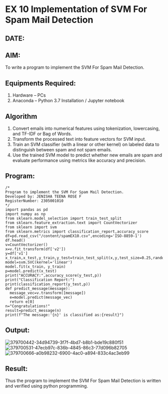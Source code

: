 # EX 10 Implementation of SVM For Spam Mail Detection
## DATE:
## AIM:
To write a program to implement the SVM For Spam Mail Detection.

## Equipments Required:
1. Hardware – PCs
2. Anaconda – Python 3.7 Installation / Jupyter notebook

## Algorithm
1. Convert emails into numerical features using tokenization, lowercasing, and TF-IDF or Bag of Words.
2. Transform the processed text into feature vectors for SVM input.
3. Train an SVM classifier (with a linear or other kernel) on labeled data to distinguish between spam and not spam emails.
4. Use the trained SVM model to predict whether new emails are spam and evaluate performance using metrics like accuracy and precision.

## Program:
```
/*
Program to implement the SVM For Spam Mail Detection.
Developed by: JENISHA TEENA ROSE F
RegisterNumber: 2305001010
*/
import pandas as pd
import numpy as np
from sklearn.model_selection import train_test_split
from sklearn.feature_extraction.text import CountVectorizer
from sklearn import svm
from sklearn.metrics import classification_report,accuracy_score
df=pd.read_csv("/content/spamEX10.csv",encoding='ISO-8859-1')
df.head()
v=CountVectorizer()
x=v.fit_transform(df['v2'])
y=df['v1']
x_train,x_test,y_train,y_test=train_test_split(x,y,test_size=0.25,random_state=42)
model=svm.SVC(kernel='linear')
model.fit(x_train, y_train)
p=model.predict(x_test)
print("ACCURACY:",accuracy_score(y_test,p))
print("Classification Report:")
print(classification_report(y_test,p))
def predict_message(message):
  message_vec=v.transform([message])
  e=model.predict(message_vec)
  return e[0]
n="Congratulations!"
result=predict_message(n)
print(f"The message:'{n}' is classified as:{result}")

```

## Output:
![379700442-34d94739-3f7f-4bd7-b8b1-bde19c880f51](https://github.com/user-attachments/assets/c15370df-f917-4c69-b45a-3a8f312e0c0f)
![379700531-47ecb97c-836b-4845-86c3-77d096b82705](https://github.com/user-attachments/assets/e29114ae-60f9-47ac-890c-f68a3057ee7c)
![379700666-a0b98232-6900-4ac0-a894-833c4ac3eb99](https://github.com/user-attachments/assets/65b64d7a-0f07-49ff-bd5a-4f373e9cd9c4)
## Result:
Thus the program to implement the SVM For Spam Mail Detection is written and verified using python programming.
